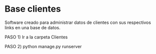 # Base clientes
Software creado para administrar datos de clientes con sus respectivos links en una base de datos.

PASO 1) Ir a la carpeta Clientes

PASO 2) python manage.py runserver


 
